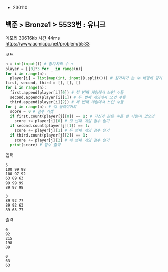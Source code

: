 - 230110
## 백준 > Bronze1 > 5533번 : 유니크
메모리 30616kb 시간 44ms  
https://www.acmicpc.net/problem/5533  

코드
```python
n = int(input()) # 참가자의 수 n
player = [[0]*3 for _ in range(n)]
for i in range(n):
  player[i] = list(map(int, input().split())) # 참가자가 쓴 수 배열에 담기
first, second, third = [], [], []
for i in range(n):
  first.append(player[i][0]) # 첫 번째 게임에서 쓰인 수들
  second.append(player[i][1]) # 두 번째 게임에서 쓰인 수들
  third.append(player[i][2]) # 세 번째 게임에서 쓰인 수들
for j in range(n): # 각 플레이어의
  score = 0 # 점수 리셋
  if first.count(player[j][0]) == 1: # 자신과 같은 수를 쓴 사람이 없으면
    score += player[j][0] # 첫 번째 게임 점수 얻기
  if second.count(player[j][1]) == 1:
    score += player[j][1] # 두 번째 게임 점수 얻기
  if third.count(player[j][2]) == 1:
    score += player[j][2] # 세 번째 게임 점수 얻기
  print(score) # 점수 출력
```

입력
```
5
100 99 98
100 97 92
63 89 63
99 99 99
89 97 98

3
89 92 77
89 92 63
89 63 77
```

출력
```
0
92
215
198
89

0
63
63
```